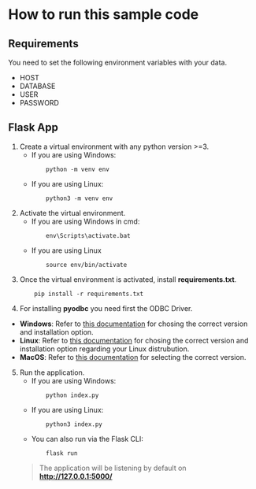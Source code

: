 
# How to run this sample code

## Requirements
You need to set the following environment variables with your data.

- HOST
- DATABASE
- USER
- PASSWORD


## Flask App
1. Create a virtual environment with any python version >=3.
    - If you are using Windows:
        ```shell
            python -m venv env
        ```
    - If you are using Linux:
        ```shell
            python3 -m venv env
       ```
2. Activate the virtual environment.
    - If you are using Windows in cmd:
        ```shell
            env\Scripts\activate.bat
        ```
    - If you are using Linux
        ```shell
            source env/bin/activate
        ```
3. Once the virtual environment is activated, install **requirements.txt**.
    ```shell
        pip install -r requirements.txt
    ```
4. For installing **pyodbc** you need first the ODBC Driver.

- **Windows**: Refer to [this documentation](https://docs.microsoft.com/en-us/sql/connect/odbc/windows/system-requirements-installation-and-driver-files?view=sql-server-ver15#installing-microsoft-odbc-driver-for-sql-server) for chosing the correct version and installation option. 
- **Linux**: Refer to [this documentation](https://docs.microsoft.com/en-us/sql/connect/odbc/linux-mac/installing-the-microsoft-odbc-driver-for-sql-server?view=sql-server-ver15) for chosing the correct version and installation option regarding your Linux distrubution.
- **MacOS**: Refer to [this documentation](https://docs.microsoft.com/en-us/sql/connect/odbc/linux-mac/install-microsoft-odbc-driver-sql-server-macos?view=sql-server-ver15) for selecting the correct version.

5. Run the application.
    - If you are using Windows:
        ```shell
            python index.py
        ```
    - If you are using Linux:
        ```shell
            python3 index.py
        ```
    - You can also run via the Flask CLI:
        ```shell
            flask run
        ```
    > The application will be listening by default on **http://127.0.0.1:5000/**


